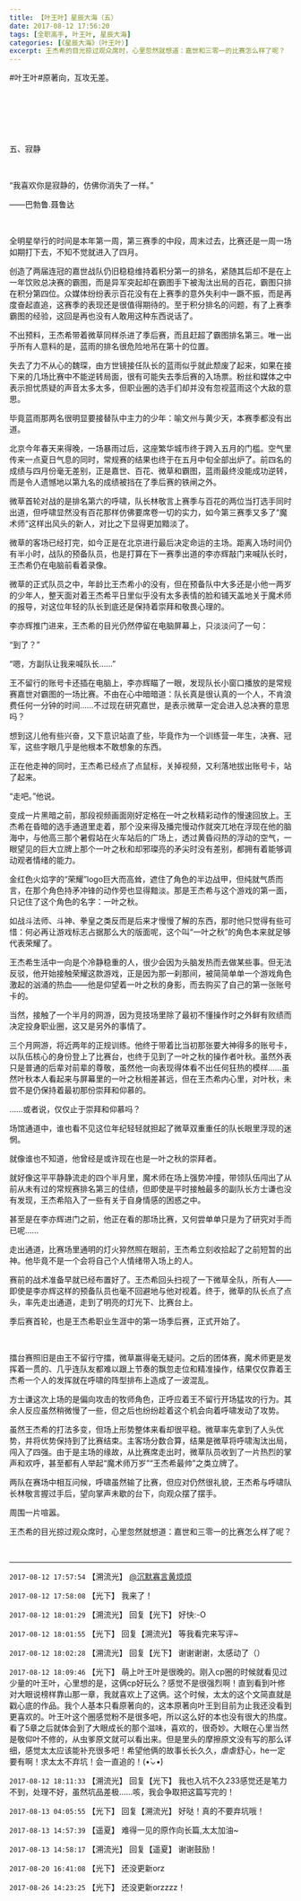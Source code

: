 ```yaml
---
title: 【叶王叶】星辰大海（五）
date: 2017-08-12 17:56:20
tags: [全职高手, 叶王叶, 星辰大海]
categories: [《星辰大海》（叶王叶）]
excerpt: 王杰希的目光掠过观众席时，心里忽然就想道：嘉世和三零一的比赛怎么样了呢？
---
```


<p dir="ltr"  >#叶王叶#原著向，互攻无差。</p> 
<p dir="ltr"  >&nbsp;</p> 
<p dir="ltr"  >&nbsp;</p> 
<p dir="ltr"  >&nbsp;</p> 
<p dir="ltr"  >五、寂静</p> 
<p dir="ltr"  >&nbsp;</p> 
<p dir="ltr"  >“我喜欢你是寂静的，仿佛你消失了一样。”</p> 
<p dir="ltr"  >——巴勃鲁.聂鲁达</p> 
<p dir="ltr"  >&nbsp;</p> 
<p dir="ltr"  >全明星举行的时间是本年第一周，第三赛季的中段，周末过去，比赛还是一周一场如期打下去，不知不觉就进入了四月。</p> 
<p dir="ltr"  >创造了两届连冠的嘉世战队仍旧稳稳维持着积分第一的排名，紧随其后却不是在上一年饮败总决赛的霸图，而是异军突起却在霸图手下被淘汰出局的百花，霸图只排在积分第四位。众媒体纷纷表示百花没有在上赛季的意外失利中一蹶不振，而是再度奋起直追，这赛季的表现还是很值得期待的。至于积分排名的问题，有了上赛季霸图的经验，这回是再也没有人敢用这种东西说话了。</p> 
<p dir="ltr"  >不出预料，王杰希带着微草同样杀进了季后赛，而且赶超了霸图排名第三。唯一出乎所有人意料的是，蓝雨的排名很危险地吊在第十的位置。</p> 
<p dir="ltr"  >失去了力不从心的魏琛，由方世镜接任队长的蓝雨似乎就此颓废了起来，如果在接下来的几场比赛中不能逆转局面，很有可能失去季后赛的入场票。粉丝和媒体之中表示担忧质疑的声音太多太多，但职业圈的选手们却并没有忽视蓝雨这个大敌的意思。</p> 
<p dir="ltr"  >毕竟蓝雨那两名很明显要接替队中主力的少年：喻文州与黄少天，本赛季都没有出道。</p> 
<p dir="ltr"  >北京今年春天来得晚，一场暴雨过后，这座繁华城市终于跨入五月的门槛。空气里传来一点夏日气息的同时，常规赛的结果也终于在五月中旬全部出炉了。前四名的成绩与四月份毫无差别，正是嘉世、百花、微草和霸图，蓝雨最终没能成功逆转，而是令人遗憾地以第九名的成绩被挡在了季后赛的铁闸之外。</p> 
<p dir="ltr"  >微草首轮对战的是排名第六的呼啸，队长林敬言上赛季与百花的两位当打选手同时出道，但呼啸显然没有百花那样仿佛要席卷一切的实力，如今第三赛季又多了“魔术师”这样出风头的新人，对比之下显得更加黯淡了。</p> 
<p dir="ltr"  >微草的客场已经打完，如今正是在北京进行最后决定命运的主场。距离入场时间仍有半小时，战队的预备队员，也是打算在下一赛季出道的李亦辉敲门来喊队长时，王杰希仍在电脑前看着录像。</p> 
<p dir="ltr"  >微草的正式队员之中，年龄比王杰希小的没有，但在预备队中大多还是小他一两岁的少年人，整天面对着王杰希平日里似乎没有太多表情的脸和铺天盖地关于魔术师的报导，对这位年轻的队长到底还是保持着崇拜和敬畏心理的。</p> 
<p dir="ltr"  >李亦辉推门进来，王杰希的目光仍然停留在电脑屏幕上，只淡淡问了一句：</p> 
<p dir="ltr"  >“到了？”</p> 
<p dir="ltr"  >“嗯，方副队让我来喊队长……”</p> 
<p dir="ltr"  >王不留行的账号卡还插在电脑上，李亦辉瞄了一眼，发现队长小窗口播放的是常规赛嘉世对霸图的一场比赛。不由在心中暗暗道：队长真是很认真的一个人，不肯浪费任何一分钟的时间……不过现在研究嘉世，是表示微草一定会进入总决赛的意思吗？</p> 
<p dir="ltr"  >想到这儿他有些兴奋，又下意识站直了些，毕竟作为一个训练营一年生，决赛、冠军，这些字眼几乎是他根本不敢想象的东西。</p> 
<p dir="ltr"  >正在他走神的同时，王杰希已经点了点鼠标，关掉视频，又利落地拔出账号卡，站了起来。</p> 
<p dir="ltr"  >“走吧。”他说。</p> 
<p dir="ltr"  >变成一片黑暗之前，那段视频画面刚好定格在一叶之秋精彩动作的慢速回放上。王杰希在昏暗的选手通道里走着，那个没来得及播完慢动作就突兀地在浮现在他的脑海中，与他高三那个暑假站在火车站后的广场上，透过黄昏闷热的浮动的空气，一眼望见的巨大立牌上那个一叶之秋和却邪璨亮的矛尖时没有差别，都拥有着能够调动观者情绪的能力。</p> 
<p dir="ltr"  >金红色火焰字的“荣耀”logo巨大而高耸，遮住了角色的半边战甲，但纯就气质而言，在那个角色持矛冲锋的动作旁也显得黯淡。那是王杰希与这个游戏的第一面，只记住了这个角色的名字：一叶之秋。</p> 
<p dir="ltr"  >如战斗法师、斗神、拳皇之类反而是后来才慢慢了解的东西，那时他只觉得有些可惜：何必再让游戏标志占据那么大的版面呢，这个叫“一叶之秋”的角色本来就足够代表荣耀了。</p> 
<p dir="ltr"  >王杰希生活中一向是个冷静稳重的人，很少会因为头脑发热而去做某些事。但无法反驳，他开始接触荣耀这款游戏，正是因为那一刹那间，被简简单单一个游戏角色激起的汹涌的热血——他是仰望着一叶之秋的身影，而去购买了自己的第一张账号卡的。</p> 
<p dir="ltr"  >当然，接触了一个半月的网游，因为竞技场里除了最初不懂操作时之外鲜有败绩而决定投身职业圈，这又是另外的事情了。</p> 
<p dir="ltr"  >三个月网游，将近两年的正规训练。他终于带着比当初那张要大神得多的账号卡，以队伍核心的身份登上了比赛台，也终于见到了一叶之秋的操作者叶秋。虽然外表只是普通的后辈对前辈的尊敬，虽然他一向表现得体看不出任何狂热的模样……虽然叶秋本人看起来与屏幕里的一叶之秋相差甚远，但在王杰希内心里，对叶秋，未尝不是仍保持着最初那份崇拜和仰慕的。</p> 
<p dir="ltr"  >……或者说，仅仅止于崇拜和仰慕吗？</p> 
<p dir="ltr"  >场馆通道中，谁也看不见这位年纪轻轻就担起了微草双重重任的队长眼里浮现的迷惘。</p> 
<p dir="ltr"  >就像谁也不知道，他曾经是或许现在也是一叶之秋的崇拜者。</p> 
<p dir="ltr"  >就好像这平平静静流走的四个半月里，魔术师在场上强势冲撞，带领队伍闯出了从前从未有过的常规赛排名第三的佳绩，但即使是平时接触最多的副队长方士谦也没有发现，王杰希陷入了一些有关于自身情感的困惑之中。</p> 
<p dir="ltr"  >甚至是在李亦辉进门之前，他正在看的那场比赛，又何尝单单只是为了研究对手而已呢……</p> 
<p dir="ltr"  >走出通道，比赛场里通明的灯火猝然照在眼前，王杰希立刻收拾起了之前短暂的出神。他毕竟不是一个会将自己个人情绪带入场上的人。</p> 
<p dir="ltr"  >赛前的战术准备早就已经布置好了。王杰希回头扫视了一下微草全队，所有人——即使是李亦辉这样的预备队员也毫不回避地与他对视着。终于，微草的队长点了点头，率先走出通道，走到了明亮的灯光下、比赛台上。</p> 
<p dir="ltr"  >季后赛首轮，也是王杰希职业生涯中的第一场季后赛，正式开始了。</p> 
<p dir="ltr"  >&nbsp;</p> 
<p dir="ltr"  >擂台赛照旧是由王不留行守擂，微草赢得毫无疑问。之后的团体赛，魔术师更是发挥着一贯的、几乎连队友都难以跟上节奏的飘忽走位和精准操作，结果仅仅靠着王杰希一个人的发挥就在呼啸的阵型排布上造成了一波混乱。</p> 
<p dir="ltr"  >方士谦这次上场的是偏向攻击的牧师角色，正呼应着王不留行开场猛攻的行为。其余人反应虽然稍微慢了一些，但之后也纷纷趁着这个机会向着呼啸发动了攻势。</p> 
<p dir="ltr"  >虽然王杰希的打法多变，但场上形势整体来看却很平稳。微草率先拿到了人头优势，并将优势保持到了比赛结束。主客场分数合算，结果是微草将呼啸淘汰出局，闯入了四强。由于是主场的缘故，从比赛席走出时，微草队员收到了一片热烈的掌声和欢呼，甚至都有人举起“魔术师万岁”“王杰希最帅”之类立牌了。</p> 
<p dir="ltr"  >两队在赛场中相互问候，呼啸虽然输了比赛，但应对仍然很礼貌，王杰希与呼啸队长林敬言握过手后，望向掌声未歇的台下，向观众摆了摆手。</p> 
<p dir="ltr"  >周围一片喧嚣。</p> 
<p dir="ltr"  >王杰希的目光掠过观众席时，心里忽然就想道：嘉世和三零一的比赛怎么样了呢？</p> 
<p dir="ltr"  >&nbsp;</p>

<!-- more -->

---

`2017-08-12 17:57:54` 【溯流光】  [@沉默寡言黄烦烦](http://www.lofter.com/mentionredirect.do?blogId=500292233) 

`2017-08-12 17:58:08` 【光下】 我来了！

`2017-08-12 18:01:29` 【溯流光】 回复【光下】 好快:-O

`2017-08-12 18:01:55` 【光下】 回复【溯流光】 等我看完来写评~

`2017-08-12 18:02:28` 【溯流光】 回复【光下】 谢谢谢谢，太感动了（）

`2017-08-12 18:09:46` 【光下】 萌上叶王叶是很晚的。刚入cp圈的时候就看见过少量的叶王叶，心里想的是，这俩cp好玩么？感觉不是很强烈啊！直到看到叶修对大眼说榜样靠山那一章，我就喜欢上了这俩。这个时候，太太的这个文简直就是戳心底的作品。我个人基本只看原著向的，这本原著向叶王到目前为止我还没看到更喜欢的。叶王叶这个圈感觉粉不是很多吧，所以这么好的本也没有很大的热度。看了5章之后就体会到了大眼成长的那个滋味，喜欢的，很奇妙。大眼在心里当然是敬仰叶不修的，从虫爹原文就可以看出来。但是里头的摩擦原文没有写的那么详细，感觉太太应该能补充很多吧！希望他俩的故事长长久久，虐虐舒心，he一定要有啊！求太太不弃坑！会一直追的！(•̀⌄•́)

`2017-08-12 18:11:33` 【溯流光】 回复【光下】 我也入坑不久233感觉还是笔力不到，处理不好，虽然坑品差极……咳，我会争取把这篇写完的！

`2017-08-13 04:05:55` 【光下】 回复【溯流光】 好哒！真的不要弃坑哦！

`2017-08-13 14:57:39` 【遥夏】 难得一见的原作向长篇,太太加油~

`2017-08-13 14:58:17` 【溯流光】 回复【遥夏】 谢谢鼓励！

`2017-08-20 16:41:08` 【光下】 还没更新orz

`2017-08-26 14:23:25` 【光下】 还没更新orzzzz！
